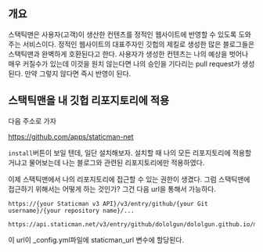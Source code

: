 ## 개요

스택틱맨은 사용자(고객)이 생산한 컨텐츠를 정적인 웹사이트에 반영할 수 있도록 도와주는 서비스이다. 정적인 웹사이트의 대표주자인 깃헙의 제킬로 생성한 많은 블로그들은 스택틱맨과 완벽하게 호환된다고 한다. 사용자가 생성한 컨텐츠는 나의 예상을 벗어나 매우 커질수가 있는데 이것을 원치 않는다면 나의 승인을 기다리는 pull request가 생성된다. 만약 그렇지 않다면 즉시 반영이 된다. 

## 스택틱맨을 내 깃헙 리포지토리에 적용

다음 주소로 가자 

https://github.com/apps/staticman-net

`install`버튼이 보일 텐데, 일단 설치해보자. 설치할 때 나의 모든 리포지토리에 적용할 거냐고 물어보는데 나는 블로그와 관련된 리포지토리에만 적용하였다. 

이제 스택틱맨에서 나의 리포지토리에 접근할 수 있는 권한이 생겼다. 그럼 스택틱맨에 접근하기 위해서는 어떻게 하는 것인가? 그건 다음 url을 통해서 가능하다.

```
https://{your Staticman v3 API}/v3/entry/github/{your Git username}/{your repository name}/...
```

```
https://api.staticman.net/v3/entry/github/dololgun/dololgun.github.io/master/comments
```

이 url이 _config.yml파일에 staticman_url 변수에 할당된다. 